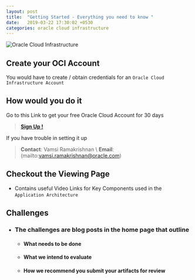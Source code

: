 ```yaml
---
layout: post
title:  "Getting Started - Everything you need to know "
date:   2019-03-22 17:30:02 +0530
categories: oracle cloud infrastructure
---
```

![Oracle Cloud Infrastructure](https://cloud.oracle.com/opc/images/promo-why-cloud-1.jpg)

Create your OCI Account
-------------------------
You would have to create / obtain credentials for an `Oracle Cloud Infrastructure Account`

How would you do it 
---------------------
Go to this Link to get your free Oracle Cloud Account for 30 days 

> [**Sign Up !**](https://cloud.oracle.com/tryit)

If you have trouble in setting it up 

> **Contact**: Vamsi Ramakrishnan  \\
> **Email**: (mailto:vamsi.ramakrishnan@oracle.com)

Checkout the Viewing Page 
---------
* Contains useful Video Links for Key Components used in the `Application Architecture`

Challenges
---
* ### The challenges are blog posts in the home page that outline
    * #### What needs to be done
    * #### What we intend to evaluate 
    * #### How we recommend you submit your artifacts for review






